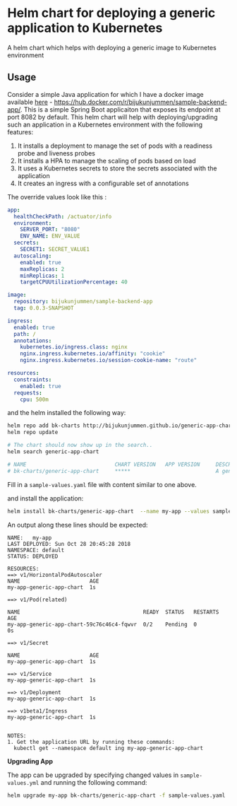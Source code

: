 # Helm chart for deploying a generic application to Kubernetes

A helm chart which helps with deploying a generic image to Kubernetes environment 

## Usage

Consider a simple Java application for which I have a docker image available [here](https://hub.docker.com/r/bijukunjummen/sample-backend-app/) - https://hub.docker.com/r/bijukunjummen/sample-backend-app/. This is a simple Spring Boot applicaiton that exposes its endpoint at port 8082 by default. This helm chart will help with deploying/upgrading such an application in a Kubernetes environment with the following features:

1. It installs a deployment to manage the set of pods with a readiness probe and liveness probes 
1. It installs a HPA to manage the scaling of pods based on load
1. It uses a Kubernetes secrets to store the secrets associated with the application
1. It creates an ingress with a configurable set of annotations

The override values look like this :

```yaml
app:
  healthCheckPath: /actuator/info
  environment:
    SERVER_PORT: "8080"
    ENV_NAME: ENV_VALUE
  secrets:
    SECRET1: SECRET_VALUE1
  autoscaling:
    enabled: true
    maxReplicas: 2
    minReplicas: 1
    targetCPUUtilizationPercentage: 40    

image:
  repository: bijukunjummen/sample-backend-app
  tag: 0.0.3-SNAPSHOT    

ingress:
  enabled: true
  path: /
  annotations:
    kubernetes.io/ingress.class: nginx
    nginx.ingress.kubernetes.io/affinity: "cookie"
    nginx.ingress.kubernetes.io/session-cookie-name: "route"

resources:
  constraints: 
    enabled: true
  requests:
    cpu: 500m
```

and the helm installed the following way:

```sh
helm repo add bk-charts http://bijukunjummen.github.io/generic-app-chart
helm repo update

# The chart should now show up in the search..
helm search generic-app-chart

# NAME                            CHART VERSION   APP VERSION     DESCRIPTION                              
# bk-charts/generic-app-chart     *****                           A generic Helm Chart for deploying an app
```


Fill in a `sample-values.yaml` file with content similar to one above.

and install the application:

```sh
helm install bk-charts/generic-app-chart  --name my-app --values sample-values.yaml
```

An output along these lines should be expected:

```
NAME:   my-app
LAST DEPLOYED: Sun Oct 28 20:45:28 2018
NAMESPACE: default
STATUS: DEPLOYED

RESOURCES:
==> v1/HorizontalPodAutoscaler
NAME                      AGE
my-app-generic-app-chart  1s

==> v1/Pod(related)

NAME                                       READY  STATUS   RESTARTS  AGE
my-app-generic-app-chart-59c76c46c4-fqwvr  0/2    Pending  0         0s

==> v1/Secret

NAME                      AGE
my-app-generic-app-chart  1s

==> v1/Service
my-app-generic-app-chart  1s

==> v1/Deployment
my-app-generic-app-chart  1s

==> v1beta1/Ingress
my-app-generic-app-chart  1s


NOTES:
1. Get the application URL by running these commands:
  kubectl get --namespace default ing my-app-generic-app-chart

```


**Upgrading App**

The app can be upgraded by specifying changed values in `sample-values.yml` and running the following command:

```sh
helm upgrade my-app bk-charts/generic-app-chart -f sample-values.yaml
```